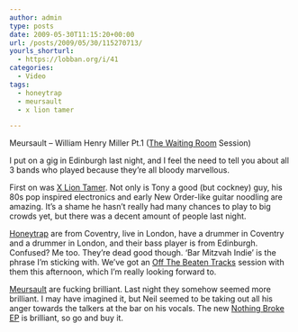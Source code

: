 ```yaml
---
author: admin
type: posts
date: 2009-05-30T11:15:20+00:00
url: /posts/2009/05/30/115270713/
yourls_shorturl:
  - https://lobban.org/i/41
categories:
  - Video
tags:
  - honeytrap
  - meursault
  - x lion tamer

---
```

Meursault &#8211; William Henry Miller Pt.1 ([The Waiting Room][1] Session)

I put on a gig in Edinburgh last night, and I feel the need to tell you about all 3 bands who played because they&#8217;re all bloody marvellous.

First on was [X Lion Tamer][2]. Not only is Tony a good (but cockney) guy, his 80s pop inspired electronics and early New Order-like guitar noodling are amazing. It&#8217;s a shame he hasn&#8217;t really had many chances to play to big crowds yet, but there was a decent amount of people last night.

[Honeytrap][3] are from Coventry, live in London, have a drummer in Coventry and a drummer in London, and their bass player is from Edinburgh. Confused? Me too. They&#8217;re dead good though. &#8216;Bar Mitzvah Indie&#8217; is the phrase I&#8217;m sticking with. We&#8217;ve got an [Off The Beaten Tracks][4] session with them this afternoon, which I&#8217;m really looking forward to.

[Meursault][5] are fucking brilliant. Last night they somehow seemed more brilliant. I may have imagined it, but Neil seemed to be taking out all his anger towards the talkers at the bar on his vocals. The new [Nothing Broke EP][6] is brilliant, so go and buy it.

 [1]: http://ww.twrhq.com
 [2]: http://www.myspace.com/xliontamer
 [3]: http://www.myspace.com/honeytraponmyspace
 [4]: http://offthebeatentracks.tv
 [5]: http://www.myspace.com/meursaulta701
 [6]: http://songbytoadrecords.com/2009/04/meursault-nothing-broke/